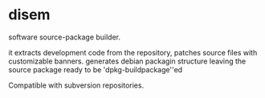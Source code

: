 # disem
software source-package builder.

it extracts development code from the repository, patches source files with customizable banners.
generates debian packagin structure leaving the source package ready to be 'dpkg-buildpackage''ed

Compatible with subversion repositories.


